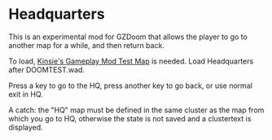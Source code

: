 # Headquarters

This is an experimental mod for GZDoom that allows the player to go to another map for a while, and then return back.

To load, [Kinsie's Gameplay Mod Test Map](https://forum.zdoom.org/viewtopic.php?f=42&t=57221) is needed. Load Headquarters after DOOMTEST.wad.

Press a key to go to the HQ, press another key to go back, or use normal exit in HQ.

A catch: the "HQ" map must be defined in the same cluster as the map from which you go to HQ, otherwise the state is not saved and a clustertext is displayed.
